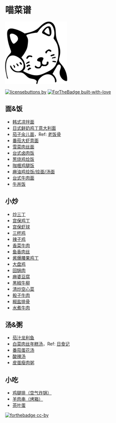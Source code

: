# 喵菜谱

![](cat.png)

[![licensebuttons by](https://licensebuttons.net/l/by/3.0/88x31.png)](https://creativecommons.org/licenses/by/4.0) [![ForTheBadge built-with-love](http://ForTheBadge.com/images/badges/built-with-love.svg)](#)

## 面&饭
- [韩式凉拌面](韩式凉拌面.md)
- [日式鲜奶鸡丁意大利面](日式鲜奶鸡丁意大利面.md)
- [茄子汆儿面](茄子汆儿面.md)，Ref: [老饭骨](https://youtu.be/wfnlqd1neAI)
- [番茄大虾意面](番茄虾仁意面.md)
- [雪菜肉丝面](雪菜肉丝面.md)
- [台式卤肉饭](台式卤肉饭.md)
- [葱烧鸡烩饭](葱烧鸡烩饭.md)
- [咖喱鸡腿饭](咖喱鸡腿饭.md)
- [麻油鸡烩饭/烩面/汤面](麻油鸡.md)
- [台式牛肉面](台式牛肉面.md)
- [牛丼饭](牛丼饭.md)

## 小炒
- [炒三丁](炒三丁.md)
- [宫保鸡丁](宫保鸡丁（老饭骨）.md)
- [宫保虾球](宫保虾球.md) 
- [三杯鸡](三杯鸡.md)
- [辣子鸡](辣子鸡.md)
- [香菜牛肉](香菜牛肉.md)
- [鱼香肉丝](鱼香肉丝.md)
- [酱爆腰果鸡丁](酱爆鸡丁.md)
- [大盘鸡](大盘鸡.md)
- [回锅肉](回锅肉.md)
- [麻婆豆腐](麻婆豆腐.md)
- [黑椒牛柳](黑椒牛柳.md)
- [清炒空心菜](清炒空心菜.md)
- [骰子牛肉](骰子牛肉.md)
- [椒盐排骨](椒盐排骨.md)
- [水煮牛肉](水煮牛肉.md)

## 汤&粥
- [茄汁龙利鱼](茄汁龙利鱼.md)
- [白菜肉丝年糕汤](白菜肉丝年糕汤.md)，Ref: [日食记](https://m.weibo.cn/3948713134/4429127446870211)
- [番茄蛋花汤](番茄蛋花汤.md)
- [酸辣汤](酸辣汤.md)
- [皮蛋瘦肉粥](皮蛋瘦肉粥.md )

## 小吃 
- [鸡腿排（空气炸锅）](鸡腿排（空气炸锅）.md)
- [羊肉串（烤箱）](羊肉串（烤箱）.md)
- [茶叶蛋](茶叶蛋.md)

[![forthebadge cc-by](http://ForTheBadge.com/images/badges/cc-by.svg)](https://creativecommons.org/licenses/by/4.0)
